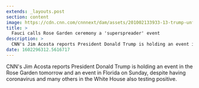 ```yaml
--- 
extends: _layouts.post 
section: content 
image: https://cdn.cnn.com/cnnnext/dam/assets/201002133933-13-trump-unf-file-super-tease.jpg 
title: > 
  Fauci calls Rose Garden ceremony a 'superspreader' event 
description: > 
  CNN's Jim Acosta reports President Donald Trump is holding an event in the Rose Garden tomorrow and an event in Florida on Sunday, despite having coronavirus and many others in the White House also testing positive. 
date: 1602296312.5616717 
--- 
```

CNN's Jim Acosta reports President Donald Trump is holding an event in the Rose Garden tomorrow and an event in Florida on Sunday, despite having coronavirus and many others in the White House also testing positive.